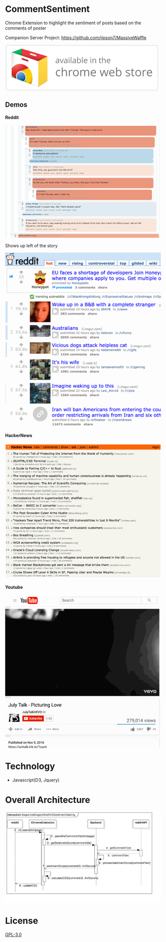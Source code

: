 # CommentSentiment

Chrome Extension to highlight the sentiment of posts based on the comments of poster

Companion Server Project:  https://github.com/jipson7/MassiveWaffle

[![chrome download link](readme_resources/ChromeWebStore_BadgeWBorder_v2_496x150.png)](https://chrome.google.com/webstore/detail/commentsentiment/agfnbimaklojeooldnocggmbgkmaehej?utm_source=chrome-ntp-icon)

## Demos

#### Reddit

![reddit comment screenshot](readme_resources/reddit_comment_screenshot.png)

Shows up left of the story

![reddit demo](readme_resources/reddit_demo.gif)

#### HackerNews

![hacker news demo](readme_resources/hacker_news_demo.gif)

#### Youtube

![youtube demo](readme_resources/youtube_demo.gif)

# Technology

* Javascript(D3, Jquery)

# Overall Architecture

![Sequence Diagram for main flow](readme_resources/SequenceDiagramForAVGSentimenColoring.jpg)

# License

[GPL-3.0](LICENSE)
